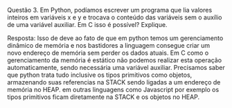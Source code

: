 Questão 3. Em Python, podíamos escrever um programa que lia valores inteiros em variáveis x e y e trocava o conteúdo das variáveis sem o auxílio de uma variável auxiliar. 
Em C isso é possível? Explique.

Resposta: Isso de deve ao fato de que em python temos um gerenciamento dinâmico de memória e nos bastidores
a linguagem consegue criar um novo endereço de memória sem perder os dados atuais. Em C como o gerenciamento
da memória é estático não podemos realizar esta operação automaticamente, sendo necessária uma variável auxiliar.
Precisamos saber que python trata tudo inclusive os tipos primitivos como objetos, armazenando suas referencias
na STACK sendo ligadas a um endereço de memória no HEAP. em outras linguagens como Javascript por exemplo
os tipos primitivos ficam diretamente na STACK e os objetos no HEAP.


